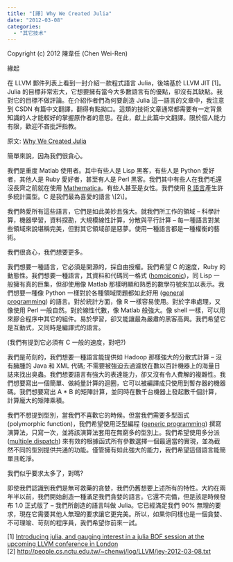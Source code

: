 ```yaml
---
title: "[譯] Why We Created Julia"
date: "2012-03-08"
categories: 
  - "其它技术"
---
```


Copyright (c) 2012 陳韋任 (Chen Wei-Ren)

緣起

在 LLVM 郵件列表上看到一封介紹一款程式語言 Julia，後端基於 LLVM JIT \[1\]。Julia 的目標非常宏大，它想要擁有當今大多數語言有的優點，卻沒有其缺點。我對它的目標不做評論。在介紹作者們為何要創造 Julia 這一語言的文章中，我注意到 CSDN 有篇中文翻譯，翻得有點拗口。這類的技術文章通常都需要有一定背景知識的人才能較好的掌握原作者的意思。在此，獻上此篇中文翻譯。限於個人能力有限，歡迎不吝批評指教。

原文: [Why We Created Julia](http://julialang.org/blog/2012/02/why-we-created-julia/)

簡單來說，因為我們很貪心。

我們是重度 Matlab 使用者。其中有些人是 Lisp 黑客，有些人是 Python 愛好者，其他人是 Ruby 愛好者，甚至有人是 Perl 黑客。我們其中有些人在我們毛還沒長齊之前就在使用 [Mathematica](http://en.wikipedia.org/wiki/Mathematica)。有些人甚至是女性。我們使用 [R 語言](http://en.wikipedia.org/wiki/R_(programming_language))產生許多統計圖型。C 是我們最為喜愛的語言 \[2\]。

我們熱愛所有這些語言，它們是如此美妙且強大。就我們所工作的領域 – 科學計算，機器學習，資料探勘，大規模線性計算，分散與平行計算 – 每一種語言對某些領域來說堪稱完美，但對其它領域卻是惡夢。使用一種語言都是一種權衡的藝術。

我們很貪心，我們想要更多。

我們想要一種語言，它必須是開源的，採自由授權。我們希望 C 的速度，Ruby 的動態性。我們想要一種語言，其資料和代碼同一格式 ([homoiconic](http://en.wikipedia.org/wiki/Homoiconic))，同 Lisp 一般擁有真的巨集，但卻使用像 Matlab 那樣明顯和熟悉的數學符號來加以表示。我們想要一種像 Python 一樣對於各種領域問題都如此好用 ([general programming](http://en.wikipedia.org/wiki/General-purpose_programming_language)) 的語言。對於統計方面，像 R 一樣容易使用。對於字串處理，又像使用 Perl 一般自然。對於線性代數，像 Matlab 般強大。像 shell 一樣，可以用來膠合程序中其它的組件。易於學習，卻又能讓最為嚴肅的黑客高興。我們希望它是互動式，又同時是編譯式的語言。

(我們有提到它必須有 C 一般的速度，對吧?)

我們是苛刻的，我們想要一種語言能提供如 Hadoop 那樣強大的分散式計算 – 沒有臃腫的 Java 和 XML 代碼; 不需要被強迫去過濾放在數以百計機器上的海量日誌來找出臭蟲。我們想要語言有強大的表達能力，卻又沒有令人費解的複雜性。我們想要寫出一個簡單、做純量計算的迴圈，它可以被編譯成只使用到暫存器的機器碼。我們想要寫出 A \* B 的矩陣計算，並同時在數千台機器上發起數千個計算，計算龐大的矩陣乘積。

我們不想提到型別，當我們不喜歡它的時候。但當我們需要多型函式 (polymorphic function)，我們希望使用泛型編程 ([generic programming](http://en.wikipedia.org/wiki/Generic_programming)) 撰寫演算法，只寫一次，並將該演算法套用在無窮多的型別上。我們希望使用多分派 ([multiple dispatch](http://en.wikipedia.org/wiki/Multiple_dispatch)) 來有效的根據函式所有參數選擇一個最適當的實現，並為截然不同的型別提供共通的功能。僅管擁有如此強大的能力，我們希望這個語言能簡單且乾淨。

我們似乎要求太多了，對嗎?

即使我們認識到我們是無可救藥的貪婪，我們仍舊想要上述所有的特性。大約在兩年半以前，我們開始創造一種滿足我們貪婪的語言。它還不完備，但是該是時候發布 1.0 正式版了 – 我們所創造的語言叫做 Julia。它已經滿足我們 90% 無理的要求，現在它需要其他人無理的要求讓它更完美。所以，如果你同樣也是一個貪婪、不可理喻、苛刻的程序員，我們希望你前來一試。

\[1\] [Introducing julia, and gauging interest in a julia BOF session at the upcoming LLVM conference in London](http://lists.cs.uiuc.edu/pipermail/llvmdev/2012-March/048093.html)  
\[2\] http://people.cs.nctu.edu.tw/~chenwj/log/LLVM/jey-2012-03-08.txt

